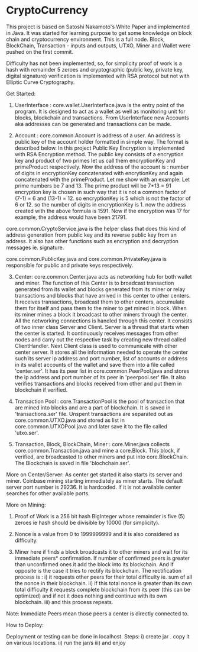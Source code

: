# CryptoCurrency
This project is based on Satoshi Nakamoto's White Paper and implemented in Java. It was started for learning purpose to get some knowledge on block chain and cryptocurrency environment.
This is a full node. Block, BlockChain, Transaction - inputs and outputs, UTXO, Miner and Wallet were pushed on the first commit.

Difficulty has not been implemented, so, for simplicity proof of work is a hash with remainder 5 zeroes and 
cryptographic (public key, private key, digital signature) verification is implemented with RSA protocol but not with Elliptic Curve Cryptography.

Get Started:

1) UserInterface : 
core.wallet.UserInterface.java is the entry point of the program. It is designed to act as a wallet as well as monitoring unit for blocks, blockchain and transactions. From UserInterface new Accounts aka addresses can be generated and transactions can be made.

2) Account : 
core.common.Account is address of a user. An address is public key of the account holder formatted in simple way. The format is described below.
In this project Public Key Encryption is implemented with RSA Encryption method. The public key consists of a encryption key and product of two primes let us call them encryptionKey and primeProduct respectively.
Now the address of the account is : number of digits in encryptionKey concatenated with encrytionKey and again concatenated with the primeProduct.
Let me show with an example: 
Let prime numbers be 7 and 13. The prime product will be 7*13 = 91
encryption key is chosen in such way that it is not a common factor of (7-1) = 6 and (13-1) = 12.
so encryptionKey is 5 which is not the factor of 6 or 12.
so the number of digits in encryptionKey is 1.
now the address created with the above formula is 1591. Now if the encryption was 17 for example, the address would have been 21791.

core.common.CryptoService.java is the helper class that does this kind of address generation from public key and its reverse public key from an address.
It also has other functions such as encryption and decryption messages ie. signature.

core.common.PublicKey.java and core.common.PrivateKey.java is responsible for public and private keys respectively.

3) Center: 
core.common.Center.java acts as networking hub for both wallet and miner. The function of this Center is to broadcast transaction generated from its wallet and blocks generated from its miner or relay transactions and blocks that have arrived in this center to other centers.
It receives transactions, broadcast them to other centers, accumulate them for itself and pass them to the miner to get mined in block. When its miner mines a block it broadcast to other miners through the center. All the networking connections is handled through this center. It consists of two inner class Server and Client. Server is a thread that starts when the center is started. It continuously receives messages from other nodes and carry out the respective task by creating new thread called ClientHandler. Next Client class is used to communicate with other center server.
It stores all the information needed to operate the center such its server ip address and port number, list of accounts or address in its wallet accounts of the wallet and save them into a file called 'center.ser'.
It has its peer list in core.common.PeerPool.java and stores the ip address and port number of its peer in 'peerpool.ser' file.
It also verifies transactions and blocks received from other and put them in blockchain if verified.

4) Transaction Pool : 
core.TransactionPool is the pool of transaction that are mined into blocks and are a part of blockchain. It is saved in 'transactions.ser' file.
Unspent transactions are separated out as core.common.UTXO.java and stored as list in core.common.UTXOPool.java and later save it to the file called 'utxo.ser'.

5) Transaction, Block, BlockChain, Miner : 
core.Miner.java collects core.common.Transaction.java and mine a core.Block. This block, if verified, are broadcasted to other miners and put into core.BlockChain.
The Blockchain is saved in file 'blochchain.ser'.


More on Center/Server:
As center get started it also starts its server and miner. Coinbase mining starting immediately as miner starts.
The default server port number is 29236. It is hardcoded. If it is not available center searches for other available ports.

More on Mining: 

1) Proof of Work is a 256 bit hash BigInteger whose remainder is five (5) zeroes ie hash should be divisible by 10000 (for simplicity).

2) Nonce is a value from 0 to 1999999999 and it is also considered as difficulty.

3) Miner here if finds a block broadcasts it to other miners and wait for its immediate peers* confirmation. If number of confirmed peers is greater than unconfirmed ones it add the block into its blockchain. And if opposite is the case it tries to rectify its blockchain.
The rectification process is :
i) it requests other peers for their total difficulty ie. sum of all the nonce in their blockchain.
ii) if this total nonce is greater than its own total difficulty it requests complete blockchain from its peer (this can be optimized) and if not it does nothing and continue with its own blockchain.
iii) and this process repeats.

Note: Immediate Peers mean those peers a center is directly connected to.


How to Deploy:

Deployment or testing can be done in localhost.
Steps: 
i) create jar . copy it on various locations.
ii) run the jar/s
iii) and enjoy